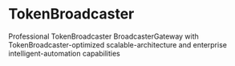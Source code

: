 # TokenBroadcaster
Professional TokenBroadcaster BroadcasterGateway with TokenBroadcaster-optimized scalable-architecture and enterprise intelligent-automation capabilities
